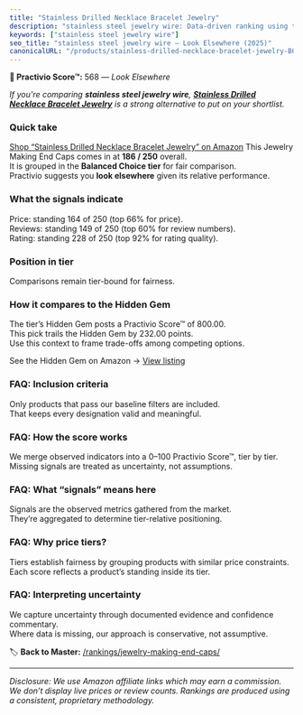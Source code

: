 ```yaml
---
title: "Stainless Drilled Necklace Bracelet Jewelry"
description: "stainless steel jewelry wire: Data-driven ranking using the Practivio Score™. Positioned by quality, value, demand, findability, momentum."
keywords: ["stainless steel jewelry wire"]
seo_title: "stainless steel jewelry wire — Look Elsewhere (2025)"
canonicalURL: "/products/stainless-drilled-necklace-bracelet-jewelry-B0BMT9YXLN/"
---
```


**🚫 Practivio Score™:** 568 — _Look Elsewhere_


*If you're comparing **stainless steel jewelry wire**, **[Stainless Drilled Necklace Bracelet Jewelry](https://www.amazon.com/dp/B0BMT9YXLN?tag=practivio-20)** is a strong alternative to put on your shortlist.*
### Quick take
[Shop “Stainless Drilled Necklace Bracelet Jewelry” on Amazon](https://www.amazon.com/dp/B0BMT9YXLN?tag=practivio-20)
This Jewelry Making End Caps comes in at **186 / 250** overall.  
It is grouped in the **Balanced Choice tier** for fair comparison.  
Practivio suggests you **look elsewhere** given its relative performance.

### What the signals indicate
Price: standing 164 of 250 (top 66% for price).  
Reviews: standing 149 of 250 (top 60% for review numbers).  
Rating: standing 228 of 250 (top 92% for rating quality).  

### Position in tier
Comparisons remain tier-bound for fairness.

### How it compares to the Hidden Gem
The tier’s Hidden Gem posts a Practivio Score™ of 800.00.  
This pick trails the Hidden Gem by 232.00 points.  
Use this context to frame trade-offs among competing options.  

See the Hidden Gem on Amazon → [View listing](https://www.amazon.com/dp/B0C6JVJYXG?tag=practivio-20)

### FAQ: Inclusion criteria
Only products that pass our baseline filters are included.  
That keeps every designation valid and meaningful.

### FAQ: How the score works
We merge observed indicators into a 0–100 Practivio Score™, tier by tier.  
Missing signals are treated as uncertainty, not assumptions.

### FAQ: What “signals” means here
Signals are the observed metrics gathered from the market.  
They’re aggregated to determine tier-relative positioning.

### FAQ: Why price tiers?
Tiers establish fairness by grouping products with similar price constraints.  
Each score reflects a product’s standing inside its tier.

### FAQ: Interpreting uncertainty
We capture uncertainty through documented evidence and confidence commentary.  
Where data is missing, our approach is conservative, not assumptive.


🏷️ **Back to Master:** [/rankings/jewelry-making-end-caps/](/rankings/jewelry-making-end-caps/)

---
_Disclosure: We use Amazon affiliate links which may earn a commission. We don’t display live prices or review counts. Rankings are produced using a consistent, proprietary methodology._
